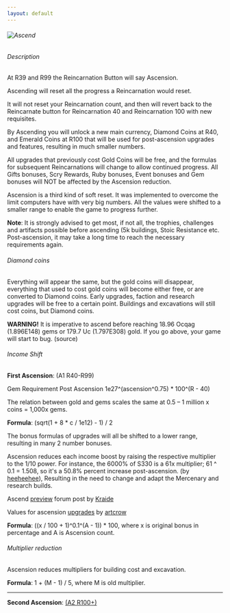 ```yaml
---
layout: default
---
```


###### ![Ascend](/realm/img/picks/Reset-Ascend.png "Ascend")

###### Description

At R39 and R99 the Reincarnation Button will say Ascension.

Ascending will reset all the progress a Reincarnation would reset. 

It will not reset your Reincarnation count, and then will revert back to the Reincarnate button for Reincarnation 40 and Reincarnation 100 with new requisites. 

By Ascending you will unlock a new main currency, Diamond Coins at R40, and Emerald Coins at R100 that will be used for post-ascension upgrades and features, resulting in much smaller numbers. 

All upgrades that previously cost Gold Coins will be free, and the formulas for subsequent Reincarnations will change to allow continued progress. All Gifts bonuses, Scry Rewards, Ruby bonuses, Event bonuses and Gem bonuses will NOT be affected by the Ascension reduction.

Ascension is a third kind of soft reset. It was implemented to overcome the limit computers have with very big numbers. All the values were shifted to a smaller range to enable the game to progress further.

**Note**: It is strongly advised to get most, if not all, the trophies, challenges and artifacts possible before ascending (5k buildings, Stoic Resistance etc. Post-ascension, it may take a long time to reach the necessary requirements again.

###### Diamond coins

Everything will appear the same, but the gold coins will disappear, everything that used to cost gold coins will become either free, or are converted to Diamond coins. Early upgrades, faction and research upgrades will be free to a certain point. Buildings and excavations will still cost coins, but Diamond coins.

**WARNING!** It is imperative to ascend before reaching 18.96 Ocqag (1.896E148) gems or 179.7 Uc (1.797E308) gold. If you go above, your game will start to bug. (source)

###### Income Shift

**First Ascension**: (A1 R40-R99)

Gem Requirement Post Ascension 1e27^(ascension^0.75) * 100^(R - 40)

The relation between gold and gems scales the same at 0.5 – 1 million x coins = 1,000x gems.

**Formula**: (sqrt(1 + 8 * c / 1e12) - 1) / 2

The bonus formulas of upgrades will all be shifted to a lower range, resulting in many 2 number bonuses.

Ascension reduces each income boost by raising the respective multiplier to the 1/10 power. For instance, the 6000% of S330 is a 61x multiplier; 61 ^ 0.1 = 1.508, so it's a 50.8% percent increase post-ascension. (by [heeheehee](http://www.kongregate.com/forums/8945-realm-grinder/topics/613680#posts-10289299)), Resulting in the need to change and adapt the Mercenary and research builds.

Ascend [preview](http://www.kongregate.com/forums/8945-realm-grinder/topics/607644) forum post by [Kraide](http://www.kongregate.com/accounts/Kraide)

Values for ascension [upgrades](http://www.kongregate.com/forums/8945-realm-grinder/topics/615701-values-for-ascension-upgrades-assistants-mana-regen-and-no-percent-shown) by [artcrow](http://www.kongregate.com/accounts/artcrow)

**Formula**: ((x / 100 + 1)^0.1^(A - 1)) * 100, where x is original bonus in percentage and A is Ascension count.

###### Multiplier reduction

Ascension reduces multipliers for building cost and excavation. 

**Formula**: 1 + (M - 1) / 5, where M is old multiplier. 

---

**Second Ascension**: [(A2 R100+)](/realm/Ascension2)
